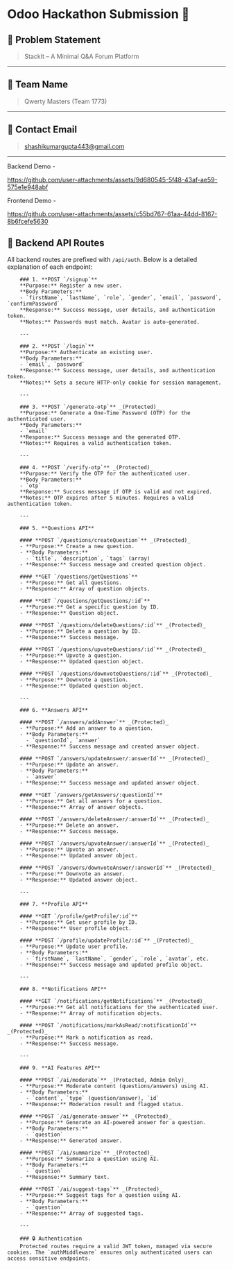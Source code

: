 # Odoo Hackathon Submission 🚀

## 🧠 Problem Statement

> StackIt – A Minimal Q&A Forum Platform

---

## 👥 Team Name

> Qwerty Masters (Team 1773)

---

## 📧 Contact Email

> shashikumargupta443@gmail.com

---

Backend Demo -

https://github.com/user-attachments/assets/9d680545-5f48-43af-ae59-575e1e948abf

Frontend Demo - 

https://github.com/user-attachments/assets/c55bd767-61aa-44dd-8167-8b6fcefe5630



## 🚦 Backend API Routes

All backend routes are prefixed with `/api/auth`. Below is a detailed explanation of each endpoint:

        ### 1. **POST `/signup`**
        **Purpose:** Register a new user.
        **Body Parameters:**
        - `firstName`, `lastName`, `role`, `gender`, `email`, `password`, `confirmPassword`
        **Response:** Success message, user details, and authentication token.
        **Notes:** Passwords must match. Avatar is auto-generated.

        ---

        ### 2. **POST `/login`**
        **Purpose:** Authenticate an existing user.
        **Body Parameters:**
        - `email`, `password`
        **Response:** Success message, user details, and authentication token.
        **Notes:** Sets a secure HTTP-only cookie for session management.

        ---

        ### 3. **POST `/generate-otp`** _(Protected)_
        **Purpose:** Generate a One-Time Password (OTP) for the authenticated user.
        **Body Parameters:**
        - `email`
        **Response:** Success message and the generated OTP.
        **Notes:** Requires a valid authentication token.

        ---

        ### 4. **POST `/verify-otp`** _(Protected)_
        **Purpose:** Verify the OTP for the authenticated user.
        **Body Parameters:**
        - `otp`
        **Response:** Success message if OTP is valid and not expired.
        **Notes:** OTP expires after 5 minutes. Requires a valid authentication token.

        ---

        ### 5. **Questions API**

        #### **POST `/questions/createQuestion`** _(Protected)_
        - **Purpose:** Create a new question.
        - **Body Parameters:**
          - `title`, `description`, `tags` (array)
        - **Response:** Success message and created question object.

        #### **GET `/questions/getQuestions`**
        - **Purpose:** Get all questions.
        - **Response:** Array of question objects.

        #### **GET `/questions/getQuestions/:id`**
        - **Purpose:** Get a specific question by ID.
        - **Response:** Question object.

        #### **POST `/questions/deleteQuestions/:id`** _(Protected)_
        - **Purpose:** Delete a question by ID.
        - **Response:** Success message.

        #### **POST `/questions/upvoteQuestions/:id`** _(Protected)_
        - **Purpose:** Upvote a question.
        - **Response:** Updated question object.

        #### **POST `/questions/downvoteQuestions/:id`** _(Protected)_
        - **Purpose:** Downvote a question.
        - **Response:** Updated question object.

        ---

        ### 6. **Answers API**

        #### **POST `/answers/addAnswer`** _(Protected)_
        - **Purpose:** Add an answer to a question.
        - **Body Parameters:**
          - `questionId`, `answer`
        - **Response:** Success message and created answer object.

        #### **POST `/answers/updateAnswer/:answerId`** _(Protected)_
        - **Purpose:** Update an answer.
        - **Body Parameters:**
          - `answer`
        - **Response:** Success message and updated answer object.

        #### **GET `/answers/getAnswers/:questionId`**
        - **Purpose:** Get all answers for a question.
        - **Response:** Array of answer objects.

        #### **POST `/answers/deleteAnswer/:answerId`** _(Protected)_
        - **Purpose:** Delete an answer.
        - **Response:** Success message.

        #### **POST `/answers/upvoteAnswer/:answerId`** _(Protected)_
        - **Purpose:** Upvote an answer.
        - **Response:** Updated answer object.

        #### **POST `/answers/downvoteAnswer/:answerId`** _(Protected)_
        - **Purpose:** Downvote an answer.
        - **Response:** Updated answer object.

        ---

        ### 7. **Profile API**

        #### **GET `/profile/getProfile/:id`**
        - **Purpose:** Get user profile by ID.
        - **Response:** User profile object.

        #### **POST `/profile/updateProfile/:id`** _(Protected)_
        - **Purpose:** Update user profile.
        - **Body Parameters:**
          - `firstName`, `lastName`, `gender`, `role`, `avatar`, etc.
        - **Response:** Success message and updated profile object.

        ---

        ### 8. **Notifications API**

        #### **GET `/notifications/getNotifications`** _(Protected)_
        - **Purpose:** Get all notifications for the authenticated user.
        - **Response:** Array of notification objects.

        #### **POST `/notifications/markAsRead/:notificationId`** _(Protected)_
        - **Purpose:** Mark a notification as read.
        - **Response:** Success message.

        ---

        ### 9. **AI Features API**

        #### **POST `/ai/moderate`** _(Protected, Admin Only)_
        - **Purpose:** Moderate content (questions/answers) using AI.
        - **Body Parameters:**
          - `content`, `type` (question/answer), `id`
        - **Response:** Moderation result and flagged status.

        #### **POST `/ai/generate-answer`** _(Protected)_
        - **Purpose:** Generate an AI-powered answer for a question.
        - **Body Parameters:**
          - `question`
        - **Response:** Generated answer.

        #### **POST `/ai/summarize`** _(Protected)_
        - **Purpose:** Summarize a question using AI.
        - **Body Parameters:**
          - `question`
        - **Response:** Summary text.

        #### **POST `/ai/suggest-tags`** _(Protected)_
        - **Purpose:** Suggest tags for a question using AI.
        - **Body Parameters:**
          - `question`
        - **Response:** Array of suggested tags.

        ---

        ### 🔒 Authentication
        Protected routes require a valid JWT token, managed via secure cookies. The `authMiddleware` ensures only authenticated users can access sensitive endpoints.
